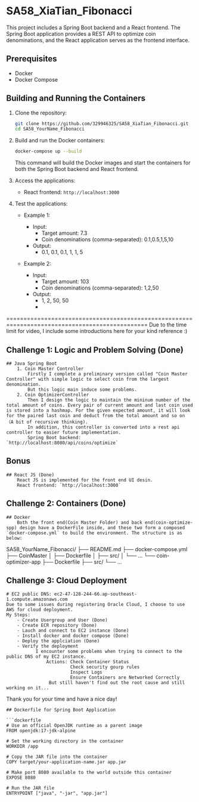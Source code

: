 # SA58_XiaTian_Fibonacci

This project includes a Spring Boot backend and a React frontend. The Spring Boot application provides a REST API to optimize coin denominations, and the React application serves as the frontend interface.

## Prerequisites

- Docker
- Docker Compose

## Building and Running the Containers

1. Clone the repository:

    ```bash
    git clone https://github.com/329946325/SA58_XiaTian_Fibonacci.git
    cd SA58_YourName_Fibonacci
    ```

2. Build and run the Docker containers:

    ```bash
    docker-compose up --build
    ```

    This command will build the Docker images and start the containers for both the Spring Boot backend and React frontend.

3. Access the applications:
    - React frontend: `http://localhost:3000`

3. Test the applications:
    - Example 1:
        - Input:
            - Target amount: 7.3
            - Coin denominations (comma-separated): 0.1,0.5,1,5,10
        - Output: 
           - 0.1, 0.1, 0.1, 1, 1, 5

    - Example 2:
        - Input:
            - Target amount: 103
            - Coin denominations (comma-separated): 1,2,50
        - Output: 
            - 1, 2, 50, 50
            - 
===============================================================================================
Due to the time limit for video, I include some introductions here for your kind reference :)
## Challenge 1: Logic and Problem Solving (Done)
    ## Java Spring Boot
        1. Coin Master Controller
            Firstly I complete a preliminary version called "Coin Master Controller" with simple logic to select coin from the largest denomination.
            But this logic main induce some problems.
        2. Coin OptimizerController
            Then I design the logic to maintain the mininum number of the total amount of coins. Every pair of current amount and last coin used is stored into a hashmap. For the given expected amount, it will look for the paired last coin and deduct from the total amount and so on （A bit of recursive thinking).
            In addition, this controller is converted into a rest api controller to easier future implementation.
            Spring Boot backend: `http://localhost:8080/api/coins/optimize`
## Bonus
    ## React JS (Done)
        React JS is implemented for the front end UI desin.
        React frontend: `http://localhost:3000`

## Challenge 2: Containers (Done)
    ## Docker
        Both the front end(Coin Master Folder) and back end(coin-optimize-spp) design have a DockerFile inside, and these two form a composed `docker-compose.yml` to build the environment. The structure is as below:
SA58_YourName_Fibonacci/
├── README.md
├── docker-compose.yml
├── CoinMaster
│   ├── Dockerfile
│   ├── src/
│   └── ...
└── coin-optimizer-app
    ├── Dockerfile
    ├── src/
    └── ...

## Challenge 3: Cloud Deployment 
    # EC2 public DNS: ec2-47-128-244-66.ap-southeast-1.compute.amazonaws.com
    Due to some issues during registering Oracle Cloud, I choose to use AWS for cloud deployment.
    My Steps:
        - Create Usergroup and User (Done)
        - Create ECR repository (Done)
        - Lauch and connect to EC2 instance (Done)
        - Install docker and docker compose (Done)
        - Deploy the applciation (Done)
        - Verify the deployment 
               I encounter some problems when trying to connect to the public DNS of my EC2 instance.
                   Actions: Check Container Status
                            Check security gourp rules
                            Inspect Logs
                            Ensure Containers are Networked Correctly
                    But still haven't find out the root cause and still working on it...

Thank you for your time and have a nice day!





    ## Dockerfile for Spring Boot Application

    ```dockerfile
    # Use an official OpenJDK runtime as a parent image
    FROM openjdk:17-jdk-alpine
    
    # Set the working directory in the container
    WORKDIR /app
    
    # Copy the JAR file into the container
    COPY target/your-application-name.jar app.jar
    
    # Make port 8080 available to the world outside this container
    EXPOSE 8080
    
    # Run the JAR file
    ENTRYPOINT ["java", "-jar", "app.jar"]
